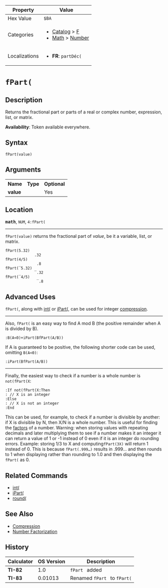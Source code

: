 | Property      | Value |
|---------------|-------|
| Hex Value     | `$BA`|
| Categories    | <ul><li>[Catalog](<../categories/Catalog.md>) > [F](<../categories/Catalog.md#F>)</li><li>[Math](<../categories/Math.md>) > [Number](<../categories/Math.md#Number>)</li></ul> |
| Localizations | <ul><li><b>FR</b>: `partDéc(`</li></ul> |

# `fPart(`

## Description
Returns the fractional part or parts of a real or complex number, expression, list, or matrix.


<b>Availability</b>: Token available everywhere.

## Syntax
`fPart(value)`

## Arguments
<table>
<tr><th>Name</th><th>Type</th><th>Optional</th></tr>

<tr><td><b>value</b></td><td></td><td>Yes</td></tr>

</table>

## Location
<tt><kbd><b>math</b></kbd></tt>, `NUM`, `4:fPart(`
<hr>

`fPart(value)` returns the fractional part of _value_, be it a variable, list, or matrix.

```ti-basic
fPart(5.32)
             .32
fPart(4/5)
              .8
fPart(‾5.32)
             ‾.32
fPart(‾4/5)
              ‾.8
```

## Advanced Uses

`fPart(`, along with [int(](/int) or [iPart(](/ipart), can be used for integer [compression](/compression).

* * *

Also, `fPart(` is an easy way to find A mod B (the positive remainder when A is divided by B).

```ti-basic
:B(A<0)+iPart(BfPart(A/B))
```

If A is guaranteed to be positive, the following shorter code can be used, omitting `B(A<0)`:

```ti-basic
:iPart(BfPart(A/B))
```

* * *

Finally, the easiest way to check if a number is a whole number is `not(fPart(X`:

```ti-basic
:If not(fPart(X:Then
: // X is an integer
:Else
: // X is not an integer
:End
```

This can be used, for example, to check if a number is divisible by another: if X is divisible by N, then X/N is a whole number. This is useful for finding the [factors](/factorization) of a number. Warning: when storing values with repeating decimals and later multiplying them to see if a number makes it an integer it can return a value of 1 or -1 instead of 0 even if it is an integer do rounding errors. Example: storing 1/3 to X and computing`fPart(3X)` will return 1 instead of 0. This is because `fPart(.999…)` results in .999… and then rounds to 1 when displaying rather than rounding to 1.0 and then displaying the `fPart(` as 0.

## Related Commands

*   [int(](/int)
*   [iPart(](/ipart)
*   [round(](/round)

## See Also

*   [Compression](/compression)
*   [Number Factorization](/factorization)

## History
| Calculator | OS Version | Description |
|------------|------------|-------------|
| <b>TI-82</b> | 1.0 | `fPart ` added |
| <b>TI-83</b> | 0.01013 | Renamed `fPart ` to `fPart(`


